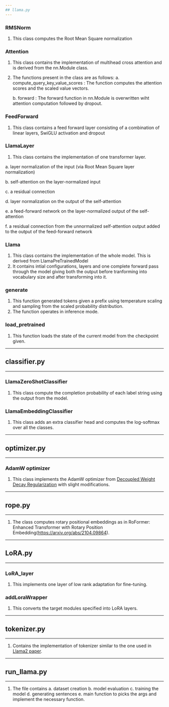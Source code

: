 ```yaml
---
## llama.py
---
```

### RMSNorm
1. This class computes the Root Mean Square normalization

### Attention
1. This class contains the implementation of multihead cross attention and is derived from the nn.Module class.
2. The functions present in the class are as follows:
    a. compute_query_key_value_scores : The function computes the attention scores and the scaled value vectors.
   
    b. forward : The forward function in nn.Module is overwritten wiht attention computation followed by dropout. 

### FeedForward
1. This class contains a feed forward layer consisting of a combination of linear layers, SwiGLU activation and dropout

### LlamaLayer
1. This class contains the implementation of one transformer layer.

  a. layer normalization of the input (via Root Mean Square layer normalization)
  
  b. self-attention on the layer-normalized input
  
  c. a residual connection 
  
  d. layer normalization on the output of the self-attention
  
  e. a feed-forward network on the layer-normalized output of the self-attention
  
  f. a residual connection from the unnormalized self-attention output added to the output of the feed-forward network

### Llama
1. This class contains the implementation of the whole model. This is derived from LlamaPreTrainedModel
2. It contains intial configurations, layers and one complete forward pass through the model giving both the output before tranforming into
   vocabulary size and after transforming into it.
### generate
1. This function generated tokens given a prefix using temperature scaling and sampling from the scaled probability distribution.
2. The function operates in inference mode.

### load_pretrained
1. This function loads the state of the current model from the checkpoint given.

---
## classifier.py
---

### LlamaZeroShotClassifier
1. This class compute the completion probability of each label string using the output from the model.

### LlamaEmbeddingClassifier
1. This class adds an extra classifier head and computes the log-softmax over all the classes.

---
## optimizer.py
---

### AdamW optimizer
1. This class implements the AdamW optimizer from [Decoupled Weight Decay Regularization](https://arxiv.org/abs/1711.05101) with slight modifications.

---
## rope.py
---
1. The class computes rotary positional embeddings as in RoFormer: Enhanced Transformer with Rotary Position Embedding(https://arxiv.org/abs/2104.09864).

---
## LoRA.py
---

### LoRA_layer
1. This implements one layer of low rank adaptation for fine-tuning.

### addLoraWrapper
1. This converts the target modules specified into LoRA layers.

---
## tokenizer.py
---
1. Contains the implementation of tokenizer similar to the one used in [Llama2 paper](https://arxiv.org/pdf/2307.09288).

---
## run_llama.py
---
1. The file contains
   a. dataset creation
   b.  model evaluation
   c. training the model
   d. generating sentences
   e. main function to picks the args and implement the necessary function.
   
